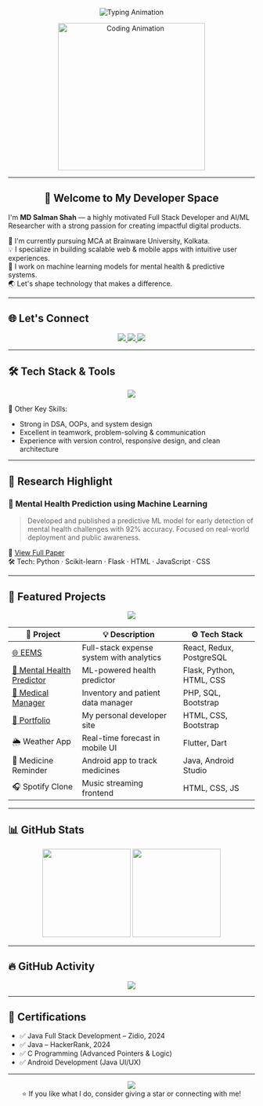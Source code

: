 <!-- 👑 Hero Section -->
<p align="center">
  <img src="https://readme-typing-svg.herokuapp.com?font=Fira+Code&weight=500&size=24&pause=1000&center=true&vCenter=true&width=800&lines=Hi%2C+I'm+Salman+Shah!;Web+%26+Mobile+App+Developer+%7C+AI+%26+ML+Researcher;Clean+Code+%7C+Creative+UI%2FUX+%7C+Problem+Solver" alt="Typing Animation" />
</p>


<p align="center">
  <img src="https://media.giphy.com/media/qgQUggAC3Pfv687qPC/giphy.gif" width="300" alt="Coding Animation" />
</p>

---

<h2 align="center">🚀 Welcome to My Developer Space</h2>

I'm <strong>MD Salman Shah</strong> — a highly motivated Full Stack Developer and AI/ML Researcher with a strong passion for creating impactful digital products.

💼 I'm currently pursuing MCA at Brainware University, Kolkata.  
💡 I specialize in building scalable web & mobile apps with intuitive user experiences.  
🧠 I work on machine learning models for mental health & predictive systems.  
🌏 Let's shape technology that makes a difference.

---

## 🌐 Let's Connect

<p align="center">
  <a href="https://www.linkedin.com/in/mdsalmanshah" target="_blank">
    <img src="https://img.shields.io/badge/LinkedIn-Connect-blue?style=for-the-badge&logo=linkedin" />
  </a>
  <a href="mailto:salman91shah@gmail.com">
    <img src="https://img.shields.io/badge/Email-Contact-red?style=for-the-badge&logo=gmail" />
  </a>
  <a href="https://mdsalmanshah.netlify.app" target="_blank">
    <img src="https://img.shields.io/badge/Portfolio-Visit-yellow?style=for-the-badge&logo=vercel" />
  </a>
</p>

---

## 🛠 Tech Stack & Tools

<p align="center">
  <img src="https://skillicons.dev/icons?i=java,cpp,c,python,html,css,js,react,flutter,dart,php,mysql,postgres,git,github,vscode,figma" />
</p>

🧠 Other Key Skills:
- Strong in DSA, OOPs, and system design  
- Excellent in teamwork, problem-solving & communication  
- Experience with version control, responsive design, and clean architecture

---

## 🧪 Research Highlight

### 🧠 Mental Health Prediction using Machine Learning

> Developed and published a predictive ML model for early detection of mental health challenges with 92% accuracy. Focused on real-world deployment and public awareness.

🔗 [View Full Paper](https://docs.google.com/document/d/1371_v6ReRLdbp3cVPB2Gigiu2TOB37tf/edit)  
🛠 Tech: Python · Scikit-learn · Flask · HTML · JavaScript · CSS

---

## 🚀 Featured Projects

<p align="center">
  <img src="https://img.icons8.com/color/48/000000/project.png"/>
</p>

| 💼 Project | 💡 Description | ⚙️ Tech Stack |
|-----------|----------------|--------------|
| [🌐 EEMS](https://myeems.netlify.app) | Full-stack expense system with analytics | React, Redux, PostgreSQL |
| [🧠 Mental Health Predictor](https://github.com/mdsalmanshah/Mental-Health-Prediction) | ML-powered health predictor | Flask, Python, HTML, CSS |
| [🏥 Medical Manager](https://github.com/mdsalmanshah/medical-Management-System) | Inventory and patient data manager | PHP, SQL, Bootstrap |
| [👤 Portfolio](https://mdsalmanshah.netlify.app) | My personal developer site | HTML, CSS, Bootstrap |
| 🌦 Weather App | Real-time forecast in mobile UI | Flutter, Dart |
| 💊 Medicine Reminder | Android app to track medicines | Java, Android Studio |
| 🎧 Spotify Clone | Music streaming frontend | HTML, CSS, JS |

---

## 📊 GitHub Stats

<p align="center">
  <img src="https://github-readme-stats.vercel.app/api?username=mdsalmanshah&show_icons=true&theme=highcontrast&hide_border=true" height="180" />
  <img src="https://github-readme-stats.vercel.app/api/top-langs/?username=mdsalmanshah&layout=compact&theme=highcontrast&hide_border=true" height="180" />
</p>

---

## 🔥 GitHub Activity

<p align="center">
  <img src="https://streak-stats.demolab.com/?user=mdsalmanshah&theme=tokyonight&hide_border=true" />
</p>

---

## 🏅 Certifications

- ✅ Java Full Stack Development – Zidio, 2024  
- ✅ Java – HackerRank, 2024  
- ✅ C Programming (Advanced Pointers & Logic)  
- ✅ Android Development (Java UI/UX)

---

<p align="center">
  <img src="https://img.shields.io/badge/Thanks%20for%20visiting!-blueviolet?style=for-the-badge&logo=github" />
  <br>
  ⭐ If you like what I do, consider giving a star or connecting with me!
</p>
